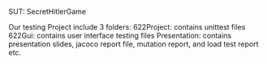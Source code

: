 SUT: SecretHitlerGame

Our testing Project include 3 folders:
622Project: contains unittest files
622Gui: contains user interface testing files
Presentation: contains presentation slides, jacoco report file, mutation report, and load test report etc.
